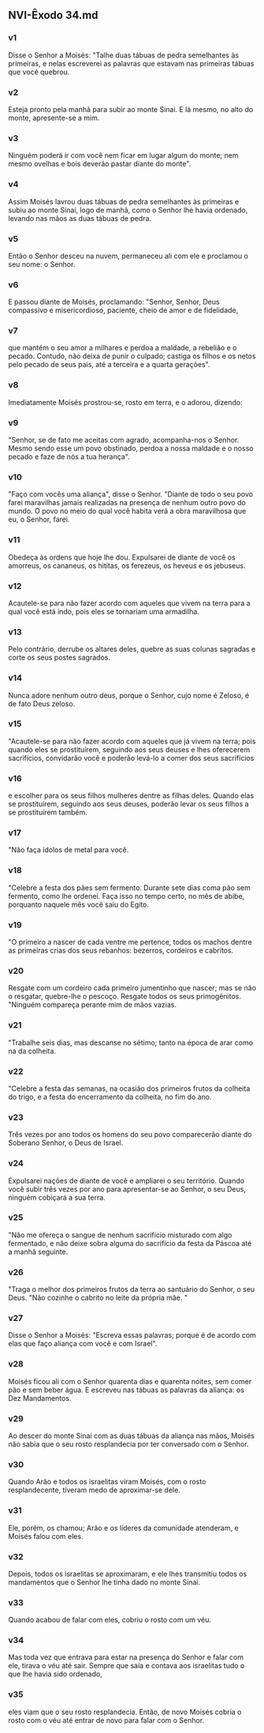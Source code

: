 ## NVI-Êxodo 34.md
### v1
 Disse o Senhor a Moisés: "Talhe duas tábuas de pedra semelhantes às primeiras, e nelas escreverei as palavras que estavam nas primeiras tábuas que você quebrou.
### v2
 Esteja pronto pela manhã para subir ao monte Sinai. E lá mesmo, no alto do monte, apresente-se a mim.
### v3
 Ninguém poderá ir com você nem ficar em lugar algum do monte; nem mesmo ovelhas e bois deverão pastar diante do monte".
### v4
 Assim Moisés lavrou duas tábuas de pedra semelhantes às primeiras e subiu ao monte Sinai, logo de manhã, como o Senhor lhe havia ordenado, levando nas mãos as duas tábuas de pedra.
### v5
 Então o Senhor desceu na nuvem, permaneceu ali com ele e proclamou o seu nome: o Senhor.
### v6
 E passou diante de Moisés, proclamando: "Senhor, Senhor, Deus compassivo e misericordioso, paciente, cheio de amor e de fidelidade,
### v7
 que mantém o seu amor a milhares e perdoa a maldade, a rebelião e o pecado. Contudo, não deixa de punir o culpado; castiga os filhos e os netos pelo pecado de seus pais, até a terceira e a quarta gerações".
### v8
 Imediatamente Moisés prostrou-se, rosto em terra, e o adorou, dizendo:
### v9
 "Senhor, se de fato me aceitas com agrado, acompanha-nos o Senhor. Mesmo sendo esse um povo obstinado, perdoa a nossa maldade e o nosso pecado e faze de nós a tua herança".
### v10
 "Faço com vocês uma aliança", disse o Senhor. "Diante de todo o seu povo farei maravilhas jamais realizadas na presença de nenhum outro povo do mundo. O povo no meio do qual você habita verá a obra maravilhosa que eu, o Senhor, farei.
### v11
 Obedeça às ordens que hoje lhe dou. Expulsarei de diante de você os amorreus, os cananeus, os hititas, os ferezeus, os heveus e os jebuseus.
### v12
 Acautele-se para não fazer acordo com aqueles que vivem na terra para a qual você está indo, pois eles se tornariam uma armadilha.
### v13
 Pelo contrário, derrube os altares deles, quebre as suas colunas sagradas e corte os seus postes sagrados.
### v14
 Nunca adore nenhum outro deus, porque o Senhor, cujo nome é Zeloso, é de fato Deus zeloso.
### v15
 "Acautele-se para não fazer acordo com aqueles que já vivem na terra; pois quando eles se prostituírem, seguindo aos seus deuses e lhes oferecerem sacrifícios, convidarão você e poderão levá-lo a comer dos seus sacrifícios
### v16
 e escolher para os seus filhos mulheres dentre as filhas deles. Quando elas se prostituírem, seguindo aos seus deuses, poderão levar os seus filhos a se prostituírem também.
### v17
 "Não faça ídolos de metal para você.
### v18
 "Celebre a festa dos pães sem fermento. Durante sete dias coma pão sem fermento, como lhe ordenei. Faça isso no tempo certo, no mês de abibe, porquanto naquele mês você saiu do Egito.
### v19
 "O primeiro a nascer de cada ventre me pertence, todos os machos dentre as primeiras crias dos seus rebanhos: bezerros, cordeiros e cabritos.
### v20
 Resgate com um cordeiro cada primeiro jumentinho que nascer; mas se não o resgatar, quebre-lhe o pescoço. Resgate todos os seus primogênitos. "Ninguém compareça perante mim de mãos vazias.
### v21
 "Trabalhe seis dias, mas descanse no sétimo; tanto na época de arar como na da colheita.
### v22
 "Celebre a festa das semanas, na ocasião dos primeiros frutos da colheita do trigo, e a festa do encerramento da colheita, no fim do ano.
### v23
 Três vezes por ano todos os homens do seu povo comparecerão diante do Soberano Senhor, o Deus de Israel.
### v24
 Expulsarei nações de diante de você e ampliarei o seu território. Quando você subir três vezes por ano para apresentar-se ao Senhor, o seu Deus, ninguém cobiçará a sua terra.
### v25
 "Não me ofereça o sangue de nenhum sacrifício misturado com algo fermentado, e não deixe sobra alguma do sacrifício da festa da Páscoa até a manhã seguinte.
### v26
 "Traga o melhor dos primeiros frutos da terra ao santuário do Senhor, o seu Deus. "Não cozinhe o cabrito no leite da própria mãe. "
### v27
 Disse o Senhor a Moisés: "Escreva essas palavras; porque é de acordo com elas que faço aliança com você e com Israel".
### v28
 Moisés ficou ali com o Senhor quarenta dias e quarenta noites, sem comer pão e sem beber água. E escreveu nas tábuas as palavras da aliança: os Dez Mandamentos.
### v29
 Ao descer do monte Sinai com as duas tábuas da aliança nas mãos, Moisés não sabia que o seu rosto resplandecia por ter conversado com o Senhor.
### v30
 Quando Arão e todos os israelitas viram Moisés, com o rosto resplandecente, tiveram medo de aproximar-se dele.
### v31
 Ele, porém, os chamou; Arão e os líderes da comunidade atenderam, e Moisés falou com eles.
### v32
 Depois, todos os israelitas se aproximaram, e ele lhes transmitiu todos os mandamentos que o Senhor lhe tinha dado no monte Sinai.
### v33
 Quando acabou de falar com eles, cobriu o rosto com um véu.
### v34
 Mas toda vez que entrava para estar na presença do Senhor e falar com ele, tirava o véu até sair. Sempre que saía e contava aos israelitas tudo o que lhe havia sido ordenado,
### v35
 eles viam que o seu rosto resplandecia. Então, de novo Moisés cobria o rosto com o véu até entrar de novo para falar com o Senhor.
